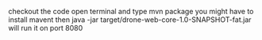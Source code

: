checkout the code
open terminal and type mvn package
you might have to install mavent
then java -jar target/drone-web-core-1.0-SNAPSHOT-fat.jar
will run it on port 8080

